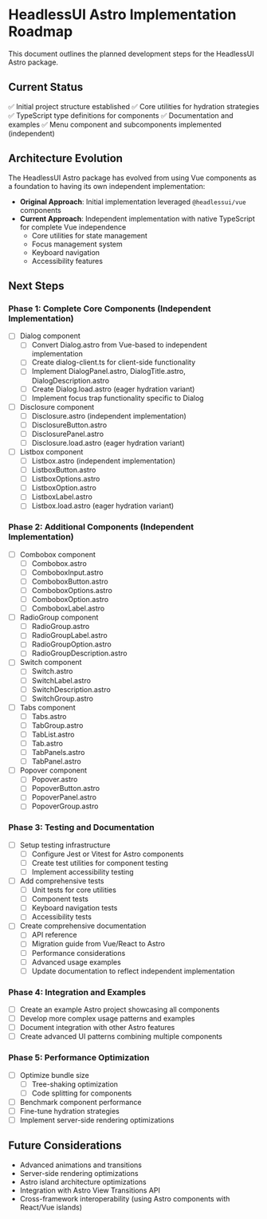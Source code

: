 # HeadlessUI Astro Implementation Roadmap

This document outlines the planned development steps for the HeadlessUI Astro package.

## Current Status

✅ Initial project structure established
✅ Core utilities for hydration strategies
✅ TypeScript type definitions for components
✅ Documentation and examples
✅ Menu component and subcomponents implemented (independent)

## Architecture Evolution

The HeadlessUI Astro package has evolved from using Vue components as a foundation to having its own independent implementation:

- **Original Approach**: Initial implementation leveraged `@headlessui/vue` components
- **Current Approach**: Independent implementation with native TypeScript for complete Vue independence
  - Core utilities for state management
  - Focus management system
  - Keyboard navigation
  - Accessibility features

## Next Steps

### Phase 1: Complete Core Components (Independent Implementation)

- [ ] Dialog component
  - [ ] Convert Dialog.astro from Vue-based to independent implementation
  - [ ] Create dialog-client.ts for client-side functionality
  - [ ] Implement DialogPanel.astro, DialogTitle.astro, DialogDescription.astro
  - [ ] Create Dialog.load.astro (eager hydration variant)
  - [ ] Implement focus trap functionality specific to Dialog

- [ ] Disclosure component
  - [ ] Disclosure.astro (independent implementation)
  - [ ] DisclosureButton.astro
  - [ ] DisclosurePanel.astro
  - [ ] Disclosure.load.astro (eager hydration variant)

- [ ] Listbox component
  - [ ] Listbox.astro (independent implementation)
  - [ ] ListboxButton.astro
  - [ ] ListboxOptions.astro
  - [ ] ListboxOption.astro
  - [ ] ListboxLabel.astro
  - [ ] Listbox.load.astro (eager hydration variant)

### Phase 2: Additional Components (Independent Implementation)

- [ ] Combobox component
  - [ ] Combobox.astro 
  - [ ] ComboboxInput.astro
  - [ ] ComboboxButton.astro
  - [ ] ComboboxOptions.astro
  - [ ] ComboboxOption.astro
  - [ ] ComboboxLabel.astro

- [ ] RadioGroup component
  - [ ] RadioGroup.astro
  - [ ] RadioGroupLabel.astro
  - [ ] RadioGroupOption.astro
  - [ ] RadioGroupDescription.astro

- [ ] Switch component
  - [ ] Switch.astro
  - [ ] SwitchLabel.astro
  - [ ] SwitchDescription.astro
  - [ ] SwitchGroup.astro

- [ ] Tabs component
  - [ ] Tabs.astro
  - [ ] TabGroup.astro
  - [ ] TabList.astro
  - [ ] Tab.astro
  - [ ] TabPanels.astro
  - [ ] TabPanel.astro

- [ ] Popover component
  - [ ] Popover.astro
  - [ ] PopoverButton.astro
  - [ ] PopoverPanel.astro
  - [ ] PopoverGroup.astro

### Phase 3: Testing and Documentation

- [ ] Setup testing infrastructure
  - [ ] Configure Jest or Vitest for Astro components
  - [ ] Create test utilities for component testing
  - [ ] Implement accessibility testing

- [ ] Add comprehensive tests
  - [ ] Unit tests for core utilities
  - [ ] Component tests
  - [ ] Keyboard navigation tests
  - [ ] Accessibility tests

- [ ] Create comprehensive documentation
  - [ ] API reference
  - [ ] Migration guide from Vue/React to Astro
  - [ ] Performance considerations
  - [ ] Advanced usage examples
  - [ ] Update documentation to reflect independent implementation

### Phase 4: Integration and Examples

- [ ] Create an example Astro project showcasing all components
- [ ] Develop more complex usage patterns and examples
- [ ] Document integration with other Astro features
- [ ] Create advanced UI patterns combining multiple components

### Phase 5: Performance Optimization

- [ ] Optimize bundle size
  - [ ] Tree-shaking optimization
  - [ ] Code splitting for components
- [ ] Benchmark component performance
- [ ] Fine-tune hydration strategies
- [ ] Implement server-side rendering optimizations

## Future Considerations

- Advanced animations and transitions
- Server-side rendering optimizations
- Astro island architecture optimizations
- Integration with Astro View Transitions API
- Cross-framework interoperability (using Astro components with React/Vue islands)